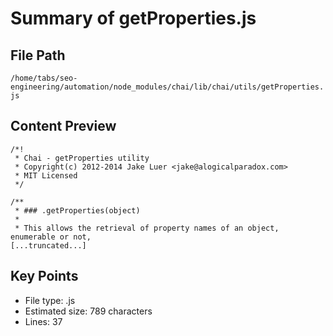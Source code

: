 # Summary of getProperties.js
  
## File Path
`/home/tabs/seo-engineering/automation/node_modules/chai/lib/chai/utils/getProperties.js`

## Content Preview
```
/*!
 * Chai - getProperties utility
 * Copyright(c) 2012-2014 Jake Luer <jake@alogicalparadox.com>
 * MIT Licensed
 */

/**
 * ### .getProperties(object)
 *
 * This allows the retrieval of property names of an object, enumerable or not,
[...truncated...]
```

## Key Points
- File type: .js
- Estimated size: 789 characters
- Lines: 37
